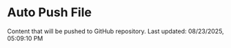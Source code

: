 # Auto Push File

Content that will be pushed to GitHub repository.
Last updated: 08/23/2025, 05:09:10 PM